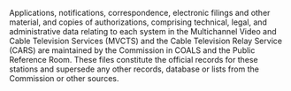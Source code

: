 Applications, notifications, correspondence, electronic filings and other material, and copies of authorizations, comprising technical, legal, and administrative data relating to each system in the Multichannel Video and Cable Television Services (MVCTS) and the Cable Television Relay Service (CARS) are maintained by the Commission in COALS and the Public Reference Room. These files constitute the official records for these stations and supersede any other records, database or lists from the Commission or other sources.

